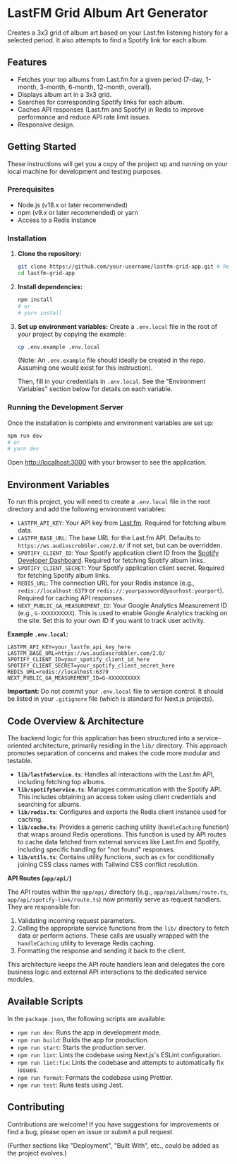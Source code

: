 # LastFM Grid Album Art Generator

Creates a 3x3 grid of album art based on your Last.fm listening history for a selected period. It also attempts to find a Spotify link for each album.

## Features

- Fetches your top albums from Last.fm for a given period (7-day, 1-month, 3-month, 6-month, 12-month, overall).
- Displays album art in a 3x3 grid.
- Searches for corresponding Spotify links for each album.
- Caches API responses (Last.fm and Spotify) in Redis to improve performance and reduce API rate limit issues.
- Responsive design.

## Getting Started

These instructions will get you a copy of the project up and running on your local machine for development and testing purposes.

### Prerequisites

- Node.js (v18.x or later recommended)
- npm (v9.x or later recommended) or yarn
- Access to a Redis instance

### Installation

1.  **Clone the repository:**

    ```bash
    git clone https://github.com/your-username/lastfm-grid-app.git # Replace with actual repo URL if known
    cd lastfm-grid-app
    ```

2.  **Install dependencies:**

    ```bash
    npm install
    # or
    # yarn install
    ```

3.  **Set up environment variables:**
    Create a `.env.local` file in the root of your project by copying the example:

    ```bash
    cp .env.example .env.local
    ```

    (Note: An `.env.example` file should ideally be created in the repo. Assuming one would exist for this instruction).

    Then, fill in your credentials in `.env.local`. See the "Environment Variables" section below for details on each variable.

### Running the Development Server

Once the installation is complete and environment variables are set up:

```bash
npm run dev
# or
# yarn dev
```

Open [http://localhost:3000](http://localhost:3000) with your browser to see the application.

## Environment Variables

To run this project, you will need to create a `.env.local` file in the root directory and add the following environment variables:

- `LASTFM_API_KEY`: Your API key from [Last.fm](https://www.last.fm/api/account/create). Required for fetching album data.
- `LASTFM_BASE_URL`: The base URL for the Last.fm API. Defaults to `https://ws.audioscrobbler.com/2.0/` if not set, but can be overridden.
- `SPOTIFY_CLIENT_ID`: Your Spotify application client ID from the [Spotify Developer Dashboard](https://developer.spotify.com/dashboard/). Required for fetching Spotify album links.
- `SPOTIFY_CLIENT_SECRET`: Your Spotify application client secret. Required for fetching Spotify album links.
- `REDIS_URL`: The connection URL for your Redis instance (e.g., `redis://localhost:6379` or `redis://:yourpassword@yourhost:yourport`). Required for caching API responses.
- `NEXT_PUBLIC_GA_MEASUREMENT_ID`: Your Google Analytics Measurement ID (e.g., `G-XXXXXXXXXX`). This is used to enable Google Analytics tracking on the site. Set this to your own ID if you want to track user activity.

**Example `.env.local`:**

```env
LASTFM_API_KEY=your_lastfm_api_key_here
LASTFM_BASE_URL=https://ws.audioscrobbler.com/2.0/
SPOTIFY_CLIENT_ID=your_spotify_client_id_here
SPOTIFY_CLIENT_SECRET=your_spotify_client_secret_here
REDIS_URL=redis://localhost:6379
NEXT_PUBLIC_GA_MEASUREMENT_ID=G-XXXXXXXXXX
```

**Important:** Do not commit your `.env.local` file to version control. It should be listed in your `.gitignore` file (which is standard for Next.js projects).

## Code Overview & Architecture

The backend logic for this application has been structured into a service-oriented architecture, primarily residing in the `lib/` directory. This approach promotes separation of concerns and makes the code more modular and testable.

- **`lib/lastfmService.ts`**: Handles all interactions with the Last.fm API, including fetching top albums.
- **`lib/spotifyService.ts`**: Manages communication with the Spotify API. This includes obtaining an access token using client credentials and searching for albums.
- **`lib/redis.ts`**: Configures and exports the Redis client instance used for caching.
- **`lib/cache.ts`**: Provides a generic caching utility (`handleCaching` function) that wraps around Redis operations. This function is used by API routes to cache data fetched from external services like Last.fm and Spotify, including specific handling for "not found" responses.
- **`lib/utils.ts`**: Contains utility functions, such as `cn` for conditionally joining CSS class names with Tailwind CSS conflict resolution.

**API Routes (`app/api/`)**

The API routes within the `app/api/` directory (e.g., `app/api/albums/route.ts`, `app/api/spotify-link/route.ts`) now primarily serve as request handlers. They are responsible for:

1.  Validating incoming request parameters.
2.  Calling the appropriate service functions from the `lib/` directory to fetch data or perform actions. These calls are usually wrapped with the `handleCaching` utility to leverage Redis caching.
3.  Formatting the response and sending it back to the client.

This architecture keeps the API route handlers lean and delegates the core business logic and external API interactions to the dedicated service modules.

## Available Scripts

In the `package.json`, the following scripts are available:

- `npm run dev`: Runs the app in development mode.
- `npm run build`: Builds the app for production.
- `npm run start`: Starts the production server.
- `npm run lint`: Lints the codebase using Next.js's ESLint configuration.
- `npm run lint:fix`: Lints the codebase and attempts to automatically fix issues.
- `npm run format`: Formats the codebase using Prettier.
- `npm run test`: Runs tests using Jest.

## Contributing

Contributions are welcome! If you have suggestions for improvements or find a bug, please open an issue or submit a pull request.

(Further sections like "Deployment", "Built With", etc., could be added as the project evolves.)
